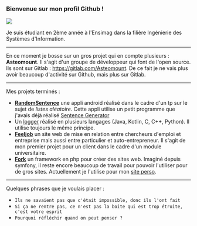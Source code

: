 ### Bienvenue sur mon profil Github !

![](https://komarev.com/ghpvc/?username=Gashmob&color=green&style=flat-square&label=Vues)

Je suis étudiant en 2ème année à l'Ensimag dans la filière Ingénierie des Systèmes d'Information.

---

En ce moment je bosse sur un gros projet qui en compte plusieurs : **Asteomount**. Il s'agit d'un groupe de développeur qui font de l'open source. Ils sont sur Gitlab : https://gitlab.com/Asteomount. De ce fait je ne vais plus avoir beaucoup d'activité sur Github, mais plus sur Gitlab.

---

Mes projets terminés :
- **[RandomSentence](https://github.com/TP-TD-Informatique/RandomSentence)** une appli android réalisé dans le cadre d'un tp sur le sujet de *listes aléatoire*. Cette appli utilise un petit programme que j'avais déjà réalisé [Sentence Generator](https://github.com/Gashmob/Sentence-Generator)
- Un [logger](https://gitlab.com/Asteomount/Logger) réalisé en plusieurs langages (Java, Kotlin, C, C++, Python). Il utilise toujours le même principe.
- **[Feeljob](https://github.com/Gashmob/Feeljob)** un site web de mise en relation entre chercheurs d'emploi et entreprise mais aussi entre particulier et auto-entrepreneur. Il s'agit de mon premier projet pour un client dans le cadre d'un module universitaire.
- **[Fork](https://gitlab.com/Asteomount/Fork)** un framework en php pour créer des sites web. Imaginé depuis symfony, il reste encore beaucoup de travail pour pouvoir l'utiliser pour de gros sites. Actuellement je l'utilise pour mon [site perso](https://ktraini.com).

---

Quelques phrases que je voulais placer :
- `Ils ne savaient pas que c'était impossible, donc ils l'ont fait`
- `Si ça ne rentre pas, ce n'est pas la boite qui est trop étroite, c'est votre esprit`
- `Pourquoi réfléchir quand on peut penser ?`
